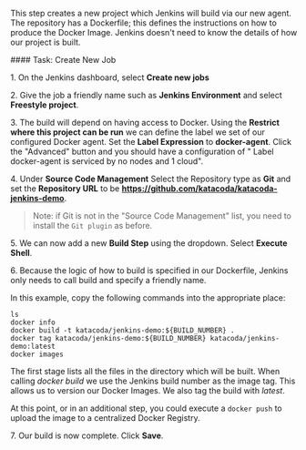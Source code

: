This step creates a new project which Jenkins will build via our new agent. The repository has a Dockerfile; this defines the instructions on how to produce the Docker Image. Jenkins doesn't need to know the details of how our project is built.

#### Task: Create New Job

1\. On the Jenkins dashboard, select **Create new jobs**<br>

2\. Give the job a friendly name such as **Jenkins Environment** and select **Freestyle project**.<br>

3\. The build will depend on having access to Docker. Using the **Restrict where this project can be run** we can define the label we set of our configured Docker agent. Set the **Label Expression** to **docker-agent**. Click the "Advanced" button and you should have a configuration of "
Label docker-agent is serviced by no nodes and 1 cloud".<br>

4\. Under **Source Code Management** Select the Repository type as **Git** and set the **Repository URL** to be **https://github.com/katacoda/katacoda-jenkins-demo**.

>Note: if Git is not in the "Source Code Management" list, you need to install the `Git plugin` as before.<br>

5\. We can now add a new **Build Step** using the dropdown. Select **Execute Shell**.<br>

6\. Because the logic of how to build is specified in our Dockerfile, Jenkins only needs to call build and specify a friendly name.<br>

In this example, copy the following commands into the appropriate place:

```
ls
docker info
docker build -t katacoda/jenkins-demo:${BUILD_NUMBER} .
docker tag katacoda/jenkins-demo:${BUILD_NUMBER} katacoda/jenkins-demo:latest
docker images
```

The first stage lists all the files in the directory which will be built. When calling _docker build_ we use the Jenkins build number as the image tag. This allows us to version our Docker Images. We also tag the build with _latest_.

At this point, or in an additional step, you could execute a `docker push` to upload the image to a centralized Docker Registry.

7\. Our build is now complete. Click **Save**.
